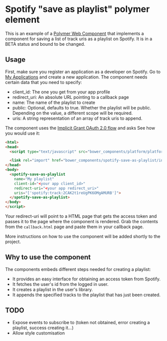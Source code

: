 # Spotify "save as playlist" polymer element

This is an example of a [Polymer Web Component](http://www.polymer-project.org) that implements a component for saving a list of track uris as a playlist on Spotify. It is in a BETA status and bound to be changed.

## Usage

First, make sure you register an application as a developer on Spotify. Go to [My Applications](https://developer.spotify.com/my-applications) and create a new application. The component needs certain data that you need to specify:

- client_id: The one you get from your app profile
- redirect_uri: An absolute URL pointing to a callback page
- name: The name of the playlist to create
- public: Optional, defaults to true. Whether the playlist will be public. Depending on the value, a different scope will be required.
- uris: A string representation of an array of track uris to append.

The component uses the [Implicit Grant OAuth 2.0 flow](https://developer.spotify.com/web-api/authorization-guide/#implicit_grant_flow) and asks 
See how you would use it:

```html
<html>
<head>
  <script type="text/javascript" src="bower_components/platform/platform.js"></script>

  <link rel="import" href="bower_components/spotify-save-as-playlist/index.html">
</head>
<body>
  <spotify-save-as-playlist
    name="My playlist"
    client-id="<your app client_id>"
    redirect-uri="<your app redirect_uri>"
    uris="['spotify:track:2CAK2t1reUgPK6OMgAMURB']">
  </spotify-save-as-playlist>
</body>
</script>
```

Your redirect-uri will point to a HTML page that gets the access token and passes it to the page where the component is rendered. Grab the contents from the `callback.html` page and paste them in your callback page.

More instructions on how to use the component will be added shortly to the project.

## Why to use the component

The components embeds different steps needed for creating a playlist:

- It provides an easy interface for obtaining an access token from Spotify.
- It fetches the user's id from the logged in user.
- It creates a playlist in the user's library.
- It appends the specified tracks to the playlist that has just been created.

## TODO

- Expose events to subscribe to (token not obtained, error creating a playlist, success creating it...)
- Allow style customisation